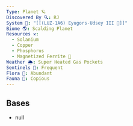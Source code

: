 ```yaml
---
Type: Planet 🪐
Discovered By 🔍: RJ
System 🔆: "[[(LUZ-1A6) Eyugors-Udsey III 🔆]]"
Biome 🌎: Scalding Planet
Resources ⚒️:
  - Solanium
  - Copper
  - Phosphorus
  - Magnetized Ferrite 🧲
Weather 🌦️: Super Heated Gas Pockets
Sentinels 🚨: Frequent
Flora 🌿: Abundant
Fauna 🐾: Copious
---
```

## Bases
- null
